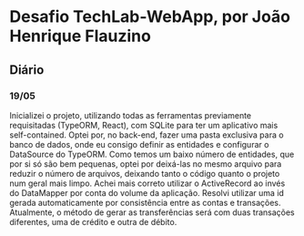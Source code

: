 # Desafio TechLab-WebApp, por João Henrique Flauzino

## Diário

### 19/05

Inicializei o projeto, utilizando todas as ferramentas previamente requisitadas (TypeORM, React), com SQLite para ter um aplicativo mais self-contained. 
Optei por, no back-end, fazer uma pasta exclusiva para o banco de dados, onde eu consigo definir as entidades e configurar o DataSource do TypeORM.
Como temos um baixo número de entidades, que por si só são bem pequenas, optei por deixá-las no mesmo arquivo para reduzir o número de arquivos, deixando tanto o código quanto o projeto num geral mais limpo.
Achei mais correto utilizar o ActiveRecord ao invés do DataMapper por conta do volume da aplicação.
Resolvi utilizar uma id gerada automaticamente por consistência entre as contas e transações.
Atualmente, o método de gerar as transferências será com duas transações diferentes, uma de crédito e outra de débito.
